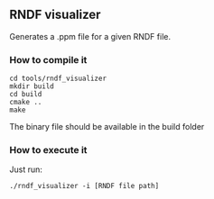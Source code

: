 ## RNDF visualizer

Generates a .ppm file for a given RNDF file.

### How to compile it

```
cd tools/rndf_visualizer
mkdir build
cd build
cmake ..
make
```

The binary file should be available in the build folder

### How to execute it

Just run:

```
./rndf_visualizer -i [RNDF file path]
```
